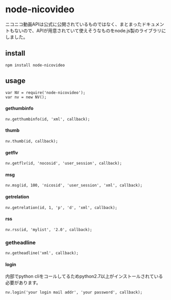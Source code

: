 node-nicovideo
===

ニコニコ動画APIは公式に公開されているものではなく、まとまったドキュメントもないので、APIが用意されていて使えそうなものをnode.js製のライブラリにしました。

## install
    npm install node-nicovideo
    
## usage
    var NV = require('node-nicovideo');
    var nv = new NV();
    
#### gethumbinfo
    nv.getthumbinfo(id, 'xml', callback);

#### thumb
    nv.thumb(id, callback);
    
#### getflv
    nv.getflv(id, 'nocosid', 'user_session', callback);
    
#### msg
    nv.msg(id, 100, 'nicosid', 'user_session', 'xml', callback);
    
#### getrelation
    nv.getrelation(id, 1, 'p', 'd', 'xml', callback);
    
#### rss
    nv.rss(id, 'mylist', '2.0', callback);
    
### getheadline
    nv.getheadline('xml', callback);

#### login
内部でpython cliをコールしてるためpython2.7以上がインストールされている必要があります。

    nv.login('your login mail addr', 'your password', callback);
